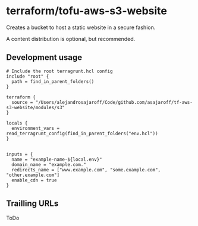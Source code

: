 # terraform/tofu-aws-s3-website
Creates a bucket to host a static website in a secure fashion.

A content distribution is optional, but recommended.

## Development usage

```hcl
# Include the root terragrunt.hcl config
include "root" {
  path = find_in_parent_folders()
}

terraform {
  source = "/Users/alejandrosajaroff/Code/github.com/asajaroff/tf-aws-s3-website/modules/s3"
}

locals {
  environment_vars = read_terragrunt_config(find_in_parent_folders("env.hcl"))
}


inputs = {
  name = "example-name-${local.env}"
  domain_name = "example.com."
  redirects_name = ["www.example.com", "some.example.com", "other.example.com"]
  enable_cdn = true
}
```

## Trailling URLs
ToDo